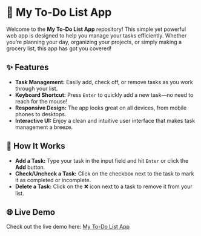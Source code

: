 # 📝 My To-Do List App

Welcome to the **My To-Do List App** repository! This simple yet powerful web app is designed to help you manage your tasks efficiently. Whether you’re planning your day, organizing your projects, or simply making a grocery list, this app has got you covered!

## ✨ Features
- **Task Management:** Easily add, check off, or remove tasks as you work through your list.
- **Keyboard Shortcut:** Press `Enter` to quickly add a new task—no need to reach for the mouse!
- **Responsive Design:** The app looks great on all devices, from mobile phones to desktops.
- **Interactive UI:** Enjoy a clean and intuitive user interface that makes task management a breeze.

## 🚀 How It Works
- **Add a Task:** Type your task in the input field and hit `Enter` or click the **Add** button.
- **Check/Uncheck a Task:** Click on the checkbox next to the task to mark it as completed or incomplete.
- **Delete a Task:** Click on the ❌ icon next to a task to remove it from your list.

## 🌐 Live Demo
Check out the live demo here: [My To-Do List App](https://your-github-username.github.io/your-todo-list-repo/)

